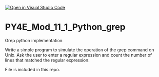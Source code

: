 [![Open in Visual Studio Code](https://classroom.github.com/assets/open-in-vscode-c66648af7eb3fe8bc4f294546bfd86ef473780cde1dea487d3c4ff354943c9ae.svg)](https://classroom.github.com/online_ide?assignment_repo_id=7645356&assignment_repo_type=AssignmentRepo)
# PY4E_Mod_11_1_Python_grep
Grep python implementation

Write a simple program to simulate the operation of the grep command on Unix. Ask the user to enter a regular expression and count the number of lines that matched the regular expression. 

File is included in this repo.